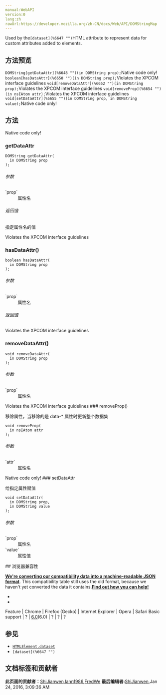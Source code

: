 ```yaml
---
manual:WebAPI
version:0
lang:zh
rawUrl:https://developer.mozilla.org/zh-CN/docs/Web/API/DOMStringMap
---
```






Used by the`[dataset](%6647 "")`HTML attribute to represent data for custom attributes added to elements.


## 方法预览<a name="Method_overview"></a>
`DOMString[getDataAttr](%6648 "")(in DOMString prop);`Native code only! 
`boolean[hasDataAttr](%6650 "")(in DOMString prop);`Violates the XPCOM interface guidelines 
`void[removeDataAttr](%6652 "")(in DOMString prop);`Violates the XPCOM interface guidelines 
`void[removeProp](%6654 "")(in nsIAtom attr);`Violates the XPCOM interface guidelines 
`void[setDataAttr](%6655 "")(in DOMString prop, in DOMString value);`Native code only! 


## 方法<a name="Methods"></a>
Native code only!
### getDataAttr<a name="getDataAttr"></a>


```
DOMString getDataAttr(
  in DOMString prop
);
```
<h6>参数</h6><dl><dt>`prop`</dt><dd>属性名</dd></dl><h6>返回值</h6>

指定属性名的值

Violates the XPCOM interface guidelines
### hasDataAttr()<a name="hasDataAttr()"></a>


```
boolean hasDataAttr(
  in DOMString prop
);
```
<h6>参数</h6><dl><dt>`prop`</dt><dd>属性名</dd></dl><h6>返回值</h6>



Violates the XPCOM interface guidelines
### removeDataAttr()<a name="removeDataAttr()"></a>


```
void removeDataAttr(
  in DOMString prop
);
```
<h6>参数</h6><dl><dt>`prop`</dt><dd>属性名</dd></dl>Violates the XPCOM interface guidelines
### removeProp()<a name="removeProp()"></a>



移除属性，当移除的是 data-* 属性时更新整个数据集


```
void removeProp(
  in nsIAtom attr
);
```
<h6>参数</h6><dl><dt>`attr`</dt><dd>属性名</dd></dl>Native code only!
### setDataAttr<a name="setDataAttr"></a>



给指定属性赋值


```
void setDataAttr(
  in DOMString prop,
  in DOMString value
);
```
<h6>参数</h6><dl><dt>`prop`</dt><dd>属性名</dd><dt>`value`</dt><dd>属性值</dd></dl>
## 浏览器兼容性<a name="浏览器兼容性"></a>


**[We&#39;re converting our compatibility data into a machine-readable JSON format](%3344 "")**. This compatibility table still uses the old format, because we haven&#39;t yet converted the data it contains.**[Find out how you can help!](%3392 "")**


* 
* 
Feature | Chrome | Firefox (Gecko) | Internet Explorer | Opera | Safari 
Basic support | ? | [6.0](%3569 "Released on 2011-08-16.")(6.0) | ? | ? | ? 




## 参见<a name="参见"></a>

* [`HTMLElement.dataset`](%6667 "HTMLElement.dataset属性允许无论是在读取模式和写入模式下访问在 HTML或 DOM中的元素上设置的所有自定义数据属性(data-*)集。")
* `[dataset](%6647 "")`



## 文档标签和贡献者
**此页面的贡献者：**[ShiJianwen](%6670 ""),[lann1986](%6671 ""),[FredWe](%6673 "")
**最后编辑者:**[ShiJianwen](%6670 ""),<time>Jan 24, 2016, 3:09:36 AM</time>


